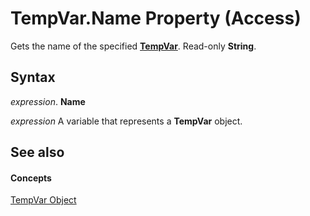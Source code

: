 
# TempVar.Name Property (Access)

Gets the name of the specified  **[TempVar](4a0429e6-bcfa-7a8b-7030-6e88c2f1a71d.md)**. Read-only **String**.


## Syntax

 _expression_. **Name**

 _expression_ A variable that represents a **TempVar** object.


## See also


#### Concepts


[TempVar Object](4a0429e6-bcfa-7a8b-7030-6e88c2f1a71d.md)
